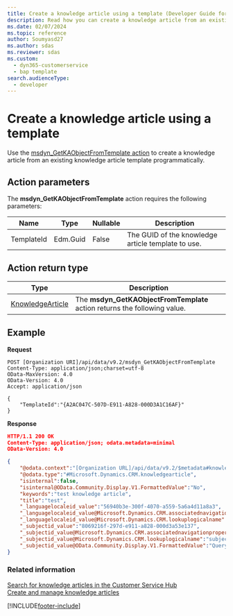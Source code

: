 ```yaml
---
title: Create a knowledge article using a template (Developer Guide for Dynamics 365 Customer Service)
description: Read how you can create a knowledge article from an existing template using msdyn_GetKAObjectFromTemplate action.
ms.date: 02/07/2024
ms.topic: reference
author: Soumyasd27
ms.author: sdas
ms.reviewer: sdas
ms.custom: 
  - dyn365-customerservice
  - bap template
search.audienceType: 
  - developer
---
```

# Create a knowledge article using a template

Use the [msdyn_GetKAObjectFromTemplate action](/power-apps/developer/data-platform/webapi/reference/msdyn_getkaobjectfromtemplate) to create a knowledge article from an existing knowledge article template programmatically.

## Action parameters

The **msdyn_GetKAObjectFromTemplate** action requires the following parameters:

| Name | Type | Nullable | Description |
| ---- | ---- | ---- | ---- |
| TemplateId | Edm.Guid | False | The GUID of the knowledge article template to use. |

## Action return type

| Type | Description |
| ---- | ---- |
| [KnowledgeArticle](/power-apps/developer/data-platform/reference/entities/knowledgearticle) | The **msdyn_GetKAObjectFromTemplate** action returns the following value. |

## Example

**Request**

```http
POST [Organization URI]/api/data/v9.2/msdyn_GetKAObjectFromTemplate
Content-Type: application/json;charset=utf-8
OData-MaxVersion: 4.0
OData-Version: 4.0
Accept: application/json

{
    "TemplateId":"{A2AC047C-507D-E911-A828-000D3A1C16AF}"
}
```

**Response**

```json
HTTP/1.1 200 OK
Content-Type: application/json; odata.metadata=minimal
OData-Version: 4.0

{
    "@odata.context":"[Organization URL]/api/data/v9.2/$metadata#knowledgearticles/$entity",
    "@odata.type":"#Microsoft.Dynamics.CRM.knowledgearticle",
    "isinternal":false,
    "isinternal@OData.Community.Display.V1.FormattedValue":"No",
    "keywords":"test knowledge article",
    "title":"test",
    "_languagelocaleid_value":"56940b3e-300f-4070-a559-5a6a4d11a8a3",
    "_languagelocaleid_value@Microsoft.Dynamics.CRM.associatednavigationproperty":"languagelocaleid",
    "_languagelocaleid_value@Microsoft.Dynamics.CRM.lookuplogicalname":"languagelocale",
    "_subjectid_value":"8069216f-297d-e911-a828-000d3a53e137",
    "_subjectid_value@Microsoft.Dynamics.CRM.associatednavigationproperty":"subjectid",
    "_subjectid_value@Microsoft.Dynamics.CRM.lookuplogicalname":"subject",
    "_subjectid_value@OData.Community.Display.V1.FormattedValue":"Query"
}
```

### Related information

[Search for knowledge articles in the Customer Service Hub](../use/search-knowledge-articles-csh.md)  
[Create and manage knowledge articles](../use/customer-service-hub-user-guide-knowledge-article.md)  

[!INCLUDE[footer-include](../../includes/footer-banner.md)]
